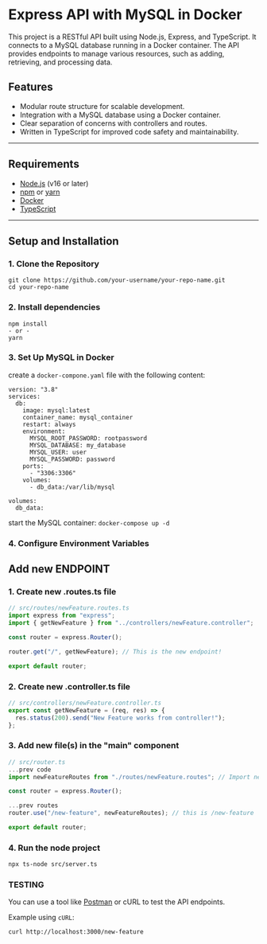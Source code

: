 # Express API with MySQL in Docker

This project is a RESTful API built using Node.js, Express, and TypeScript. It connects to a MySQL database running in a Docker container. The API provides endpoints to manage various resources, such as adding, retrieving, and processing data.

## **Features**

- Modular route structure for scalable development.
- Integration with a MySQL database using a Docker container.
- Clear separation of concerns with controllers and routes.
- Written in TypeScript for improved code safety and maintainability.

---

## **Requirements**

- [Node.js](https://nodejs.org/) (v16 or later)
- [npm](https://www.npmjs.com/) or [yarn](https://yarnpkg.com/)
- [Docker](https://www.docker.com/)
- [TypeScript](https://www.typescriptlang.org/)

---

## **Setup and Installation**

### **1. Clone the Repository**

```
git clone https://github.com/your-username/your-repo-name.git
cd your-repo-name
```

### **2. Install dependencies**

```
npm install
- or -
yarn
```

### **3. Set Up MySQL in Docker**

create a `docker-compone.yaml` file with the following content:

```docker
version: "3.8"
services:
  db:
    image: mysql:latest
    container_name: mysql_container
    restart: always
    environment:
      MYSQL_ROOT_PASSWORD: rootpassword
      MYSQL_DATABASE: my_database
      MYSQL_USER: user
      MYSQL_PASSWORD: password
    ports:
      - "3306:3306"
    volumes:
      - db_data:/var/lib/mysql

volumes:
  db_data:

```

start the MySQL container: `docker-compose up -d`

### **4. Configure Environment Variables**

## **Add new ENDPOINT**

### **1. Create new .routes.ts file**

```TypeScript
// src/routes/newFeature.routes.ts
import express from "express";
import { getNewFeature } from "../controllers/newFeature.controller";

const router = express.Router();

router.get("/", getNewFeature); // This is the new endpoint!

export default router;
```

### **2. Create new .controller.ts file**

```TypeScript
// src/controllers/newFeature.controller.ts
export const getNewFeature = (req, res) => {
  res.status(200).send("New Feature works from controller!");
};
```

### **3. Add new file(s) in the "main" component**

```TypeScript
// src/router.ts
...prev code
import newFeatureRoutes from "./routes/newFeature.routes"; // Import new route

const router = express.Router();

...prev routes
router.use("/new-feature", newFeatureRoutes); // this is /new-feature

export default router;
```

### **4. Run the node project**

```bash
npx ts-node src/server.ts
```

### **TESTING**

You can use a tool like [Postman](https://www.postman.com/) or cURL to test the API endpoints.

Example using `cURL`:

```bash
curl http://localhost:3000/new-feature
```
